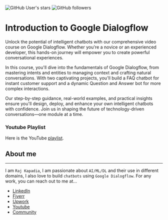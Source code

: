 ![GitHub User's stars](https://img.shields.io/github/stars/RajKKapadia?style=for-the-badge)
![GitHub followers](https://img.shields.io/github/followers/RajKKapadia?style=for-the-badge)

# Introduction to Google Dialogflow
Unlock the potential of intelligent chatbots with our comprehensive video course on Google Dialogflow. Whether you're a novice or an experienced developer, this hands-on journey will empower you to create powerful conversational experiences.

In this course, you'll dive into the fundamentals of Google Dialogflow, from mastering intents and entities to managing context and crafting natural conversations. With two captivating projects, you'll build a FAQ chatbot for instant customer support and a dynamic Question and Answer bot for more complex interactions.

Our step-by-step guidance, real-world examples, and practical insights ensure you'll design, deploy, and enhance your own intelligent chatbots with confidence. Join us in shaping the future of technology-driven conversations—one module at a time.

### Youtube Playlist
Here is the YouTube [playlist](https://youtube.com/playlist?list=PL41E9cd-QxQ5KwI2ALSCIc0XQ5X6kWFMV).

## About me
---
I am `Raj Kapadia`, I am passionate about `AI/ML/DL` and their use in different domains, I also love to build `chatbots` using `Google Dialogflow`. For any work, you can reach out to me at...

* [LinkedIn](https://www.linkedin.com/in/rajkkapadia/)
* [Fiverr](https://www.fiverr.com/rajkkapadia​)
* [Upwork](https://www.upwork.com/freelancers/~0176aeacfcff7f1fc2)
* [Youtube](https://www.youtube.com/channel/UCOT01XvBSj12xQsANtTeAcQ)
* [Community](https://nas.io/learn-everything-about-chatbots)
